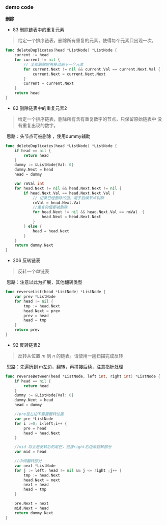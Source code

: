 ### demo code

**删除**

- 83 删除链表中的重复元素

> 给定一个排序链表，删除所有重复的元素，使得每个元素只出现一次。

```go
func deleteDuplicates(head *ListNode) *ListNode {
    current := head
    for current != nil {
        // 全部删除完再移动到下一个元素
        for current.Next != nil && current.Val == current.Next.Val {
            current.Next = current.Next.Next
        }
        current = current.Next
    }
    return head
}
```

- 82 删除链表中的重复元素2

> 给定一个排序链表，删除所有含有重复数字的节点，只保留原始链表中 没有重复出现的数字。

​	思路：头节点可被删除 ，使用dummy辅助

```go
func deleteDuplicates(head *ListNode) *ListNode {
    if head == nil {
        return head
    }
    dummy := &ListNode{Val: 0}
    dummy.Next = head
    head = dummy

    var rmVal int
    for head.Next != nil && head.Next.Next != nil {
        if head.Next.Val == head.Next.Next.Val {
            // 记录已经删除的值，用于后续节点判断
            rmVal = head.Next.Val
            //重复的值都被删除
            for head.Next != nil && head.Next.Val == rmVal  {
                head.Next = head.Next.Next
            }
        } else {
            head = head.Next
        }
    }
    return dummy.Next
}
```

- 206 反转链表

> 反转一个单链表

​	思路：注意以此为扩展，其他翻转类型


```go
func reverseList(head *ListNode) *ListNode {
    var prev *ListNode
    for head != nil {
        tmp := head.Next
        head.Next = prev
        prev = head
        head = tmp
    }
    return prev
}
```

- 92 反转链表2

> 反转从位置 *m* 到 *n* 的链表。请使用一趟扫描完成反转

​	思路：先遍历到 m左边，翻转，再拼接后续，注意指针处理

```go
func reverseBetween(head *ListNode, left int, right int) *ListNode {
    if head == nil {
        return head
    }
    dummy := &ListNode{Val: 0}
    dummy.Next = head
    head = dummy

    //pre是左边不需要翻转位置
    var pre *ListNode
    for i :=0; i<left;i++ {
        pre = head
        head = head.Next
    }

    //mid 将会是反转后的尾巴，链接right右边未翻转部分
    var mid = head

    //中间翻转部分
    var next *ListNode
    for j := left; head != nil && j <= right ;j++ {
        tmp := head.Next
        head.Next = next
        next = head
        head = tmp     
    }

    pre.Next = next
    mid.Next = head
    return dummy.Next
}
```

